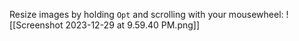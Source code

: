Resize images by holding `Opt` and scrolling with your mousewheel:
![[Screenshot 2023-12-29 at 9.59.40 PM.png]]